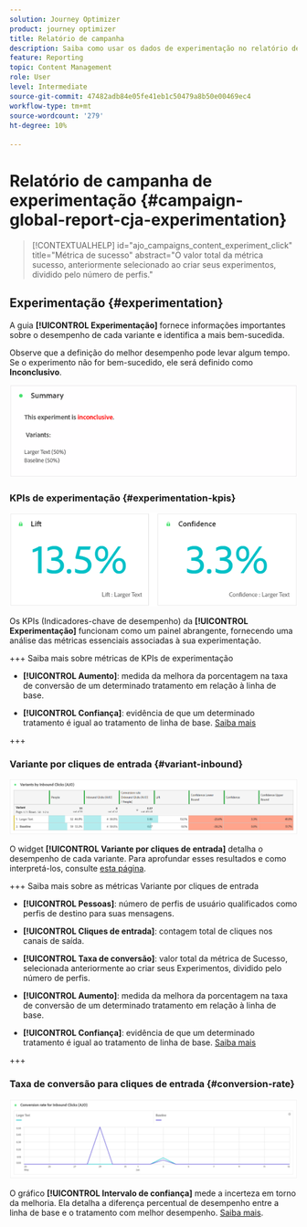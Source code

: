 ```yaml
---
solution: Journey Optimizer
product: journey optimizer
title: Relatório de campanha
description: Saiba como usar os dados de experimentação no relatório de campanha
feature: Reporting
topic: Content Management
role: User
level: Intermediate
source-git-commit: 47482adb84e05fe41eb1c50479a8b50e00469ec4
workflow-type: tm+mt
source-wordcount: '279'
ht-degree: 10%

---
```


# Relatório de campanha de experimentação {#campaign-global-report-cja-experimentation}

>[!CONTEXTUALHELP]
>id="ajo_campaigns_content_experiment_click"
>title="Métrica de sucesso"
>abstract="O valor total da métrica sucesso, anteriormente selecionado ao criar seus experimentos, dividido pelo número de perfis."

## Experimentação {#experimentation}

A guia **[!UICONTROL Experimentação]** fornece informações importantes sobre o desempenho de cada variante e identifica a mais bem-sucedida.

Observe que a definição do melhor desempenho pode levar algum tempo. Se o experimento não for bem-sucedido, ele será definido como **Inconclusivo**.

![](assets/cja-experimentation-1.png)

### KPIs de experimentação {#experimentation-kpis}

![](assets/cja-experimentation-kpis.png)

Os KPIs (Indicadores-chave de desempenho) da **[!UICONTROL Experimentação]** funcionam como um painel abrangente, fornecendo uma análise das métricas essenciais associadas à sua experimentação.

+++ Saiba mais sobre métricas de KPIs de experimentação

* **[!UICONTROL Aumento]**: medida da melhora da porcentagem na taxa de conversão de um determinado tratamento em relação à linha de base.

* **[!UICONTROL Confiança]**: evidência de que um determinado tratamento é igual ao tratamento de linha de base. [Saiba mais](../content-management/experiment-calculations.md#understand-confidence)

+++

### Variante por cliques de entrada {#variant-inbound}

![](assets/cja-experimentation-variants.png)

O widget **[!UICONTROL Variante por cliques de entrada]** detalha o desempenho de cada variante.
Para aprofundar esses resultados e como interpretá-los, consulte [esta página](../content-management/get-started-experiment.md#interpret-results).

+++ Saiba mais sobre as métricas Variante por cliques de entrada

* **[!UICONTROL Pessoas]**: número de perfis de usuário qualificados como perfis de destino para suas mensagens.

* **[!UICONTROL Cliques de entrada]**: contagem total de cliques nos canais de saída.

* **[!UICONTROL Taxa de conversão]**: valor total da métrica de Sucesso, selecionada anteriormente ao criar seus Experimentos, dividido pelo número de perfis.

* **[!UICONTROL Aumento]**: medida da melhora da porcentagem na taxa de conversão de um determinado tratamento em relação à linha de base.

* **[!UICONTROL Confiança]**: evidência de que um determinado tratamento é igual ao tratamento de linha de base. [Saiba mais](../content-management/experiment-calculations.md#understand-confidence)

<!--
* **[!UICONTROL Confidence Upper bound]**:

* **[!UICONTROL Confidence Lower bound]**:
-->
+++

### Taxa de conversão para cliques de entrada {#conversion-rate}

![](assets/cja-experimentation-conversion.png)

O gráfico **[!UICONTROL Intervalo de confiança]** mede a incerteza em torno da melhoria. Ela detalha a diferença percentual de desempenho entre a linha de base e o tratamento com melhor desempenho. [Saiba mais](../content-management/experiment-calculations.md#confidence-intervals).
